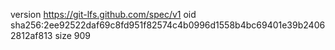 version https://git-lfs.github.com/spec/v1
oid sha256:2ee92522daf69c8fd951f82574c4b0996d1558b4bc69401e39b24062812af813
size 909
